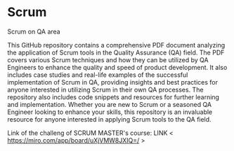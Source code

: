 # Scrum
Scrum on QA area

This GitHub repository contains a comprehensive PDF document analyzing the application of Scrum tools in the Quality Assurance (QA) field. The PDF covers various Scrum techniques and how they can be utilized by QA Engineers to enhance the quality and speed of product development. It also includes case studies and real-life examples of the successful implementation of Scrum in QA, providing insights and best practices for anyone interested in utilizing Scrum in their own QA processes. The repository also includes code snippets and resources for further learning and implementation. Whether you are new to Scrum or a seasoned QA Engineer looking to enhance your skills, this repository is an invaluable resource for anyone interested in applying Scrum tools to the QA field.

Link of the challeng of SCRUM MASTER's course:
LINK < https://miro.com/app/board/uXjVMW8JXIQ=/ >
